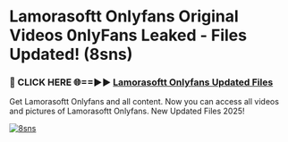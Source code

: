 # Lamorasoftt Onlyfans Original Videos 0nlyFans Leaked - Files Updated! (8sns)

<h3>🔴 CLICK HERE 🌐==►► <a href="https://tinyurl.com/ehrbuxhb" rel="nofollow">Lamorasoftt Onlyfans Updated Files</a></h3>

Get Lamorasoftt Onlyfans and all content. Now you can access all videos and pictures of Lamorasoftt Onlyfans. New Updated Files 2025!

[![8sns](https://i.imgur.com/lVYEuWS.gif)](https://tinyurl.com/ehrbuxhb)
